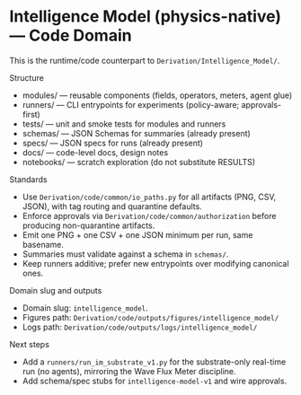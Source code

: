 # Intelligence Model (physics-native) — Code Domain

This is the runtime/code counterpart to `Derivation/Intelligence_Model/`.

Structure

- modules/ — reusable components (fields, operators, meters, agent glue)
- runners/ — CLI entrypoints for experiments (policy-aware; approvals-first)
- tests/ — unit and smoke tests for modules and runners
- schemas/ — JSON Schemas for summaries (already present)
- specs/ — JSON specs for runs (already present)
- docs/ — code-level docs, design notes
- notebooks/ — scratch exploration (do not substitute RESULTS)

Standards

- Use `Derivation/code/common/io_paths.py` for all artifacts (PNG, CSV, JSON), with tag routing and quarantine defaults.
- Enforce approvals via `Derivation/code/common/authorization` before producing non-quarantine artifacts.
- Emit one PNG + one CSV + one JSON minimum per run, same basename.
- Summaries must validate against a schema in `schemas/`.
- Keep runners additive; prefer new entrypoints over modifying canonical ones.

Domain slug and outputs

- Domain slug: `intelligence_model`.
- Figures path: `Derivation/code/outputs/figures/intelligence_model/`
- Logs path: `Derivation/code/outputs/logs/intelligence_model/`

Next steps

- Add a `runners/run_im_substrate_v1.py` for the substrate-only real-time run (no agents), mirroring the Wave Flux Meter discipline.
- Add schema/spec stubs for `intelligence-model-v1` and wire approvals.
